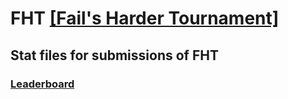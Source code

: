 # FHT [[Fail's Harder Tournament]](https://discord.gg/uZZn7sRy)
## Stat files for submissions of FHT
### [Leaderboard](https://docs.google.com/spreadsheets/d/1dAj4EFl6PeeAzazscZZRRgncA2_IY5yGc6mnCW-lZVI/)
